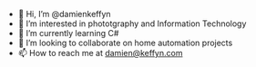 - 👋 Hi, I’m @damienkeffyn
- 👀 I’m interested in phototgraphy and Information Technology
- 🌱 I’m currently learning C#
- 💞️ I’m looking to collaborate on home automation projects
- 📫 How to reach me at damien@keffyn.com

<!---
damienkeffyn/damienkeffyn is a ✨ special ✨ repository because its `README.md` (this file) appears on your GitHub profile.
You can click the Preview link to take a look at your changes.
--->
